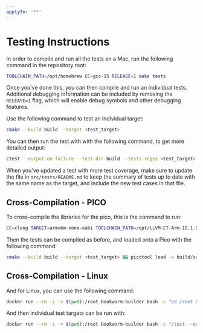 ```yaml
---
applyTo: '**'
---
```


# Testing Instructions

In order to compile and run all the tests on a Mac, run the following command in the repository root:

```bash
TOOLCHAIN_PATH=/opt/homebrew CC=gcc-15 RELEASE=1 make tests
```

Once you've done this, you can then compile and run an individual tests.
Additional debugging information can be included by removing the `RELEASE=1` flag,
which will enable debug symbols and other debugging features. 

Use the following command to test an individual target:

```bash
cmake --build build --target <test_target>
```

You can then run the test with with the following command, to get more detailed output:

```bash
ctest --output-on-failure --test-dir build --tests-regex <test_target>
```

When you've updated a test with more test coverage, make sure to update the file in `src/tests/README.md`
to keep the summary of tests up to date with the same name as the target, and include the new test 
cases in that file.

## Cross-Compilation - PICO

To cross-compile the libraries for the pico, this is the command to run:

```bash
CC=clang TARGET=armv6m-none-eabi TOOLCHAIN_PATH=/opt/LLVM-ET-Arm-19.1.5-Darwin-universal make
```


Then the tests can be compiled as before, and loaded onto a Pico with the following command:

```bash
cmake --build build --target <test_target> && picotool load -x build/src/tests/<test_target>/<test_target>.uf2
```

## Cross-Compilation - Linux

And for Linux, you can use the following command:

```bash
docker run --rm -i -v $(pwd):/root bookworm-builder bash -c "cd /root && make clean && CC=gcc make"
```

And then individual test targets can be run with:

```bash
docker run --rm -i -v $(pwd):/root bookworm-builder bash -c "ctest --output-on-failure --test-dir build --tests-regex <test_target>"
```
